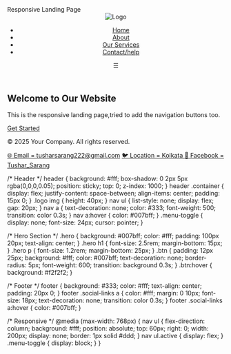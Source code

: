 <!DOCTYPE html>
<html lang="en">
<head>
  <meta charset="UTF-8" />
  <meta name="viewport" content="width=device-width, initial-scale=1.0" />
      Responsive Landing Page 
  <link rel="stylesheet" href="style.css" />
  <link rel="preconnect" href="https://fonts.googleapis.com" />
  <link rel="preconnect" href="https://fonts.gstatic.com" crossorigin />
  <link href="https://fonts.googleapis.com/css2?family=Poppins:wght@400;600&display=swap" rel="stylesheet" />
</head>
<body>
  <header>
    <div class="container">
      <div class="logo">
        <img src="https://via.placeholder.com/120x40?text=LOGO" alt="Logo" />
      </div>
      <nav>
        <ul class="nav-links">
          <li><a href="#">Home</a></li>
          <li><a href="#">About</a></li>
          <li><a href="#">Our Services</a></li>
          <li><a href="#">Contact/help</a></li>
        </ul>
        <div class="menu-toggle" id="menu-toggle">&#9776;</div>
      </nav>
    </div>
  </header>

  <section class="hero">
    <div class="container hero-content">
      <h1>Welcome to Our Website</h1>
      <p>This is the responsive landing page,tried to add the navigation buttons too.</p>
      <a href="#" class="btn">Get Started</a>
    </div>
  </section>

  <footer>
    <div class="container">
      <p>© 2025 Your Company. All rights reserved.</p>
      <div class="social-links">
        <a href="#">🌐 Email = tusharsarang222@gmail.com</a>
        <a href="#">🐦 Location = Kolkata </a>
        <a href="#">📘 Facebook = Tushar_Sarang </a>
      </div>
    </div>
  </footer>

/* Header */
header {
  background: #fff;
  box-shadow: 0 2px 5px rgba(0,0,0,0.05);
  position: sticky;
  top: 0;
  z-index: 1000;
}
header .container {
  display: flex;
  justify-content: space-between;
  align-items: center;
  padding: 15px 0;
}
.logo img {
  height: 40px;
}
nav ul {
  list-style: none;
  display: flex;
  gap: 20px;
}
nav a {
  text-decoration: none;
  color: #333;
  font-weight: 500;
  transition: color 0.3s;
}
nav a:hover {
  color: #007bff;
}
.menu-toggle {
  display: none;
  font-size: 24px;
  cursor: pointer;
}

/* Hero Section */
.hero {
  background: #007bff;
  color: #fff;
  padding: 100px 20px;
  text-align: center;
}
.hero h1 {
  font-size: 2.5rem;
  margin-bottom: 15px;
}
.hero p {
  font-size: 1.2rem;
  margin-bottom: 25px;
}
.btn {
  padding: 12px 25px;
  background: #fff;
  color: #007bff;
  text-decoration: none;
  border-radius: 5px;
  font-weight: 600;
  transition: background 0.3s;
}
.btn:hover {
  background: #f2f2f2;
}

/* Footer */
footer {
  background: #333;
  color: #fff;
  text-align: center;
  padding: 20px 0;
}
footer .social-links a {
  color: #fff;
  margin: 0 10px;
  font-size: 18px;
  text-decoration: none;
  transition: color 0.3s;
}
footer .social-links a:hover {
  color: #007bff;
}

/* Responsive */
@media (max-width: 768px) {
  nav ul {
    flex-direction: column;
    background: #fff;
    position: absolute;
    top: 60px;
    right: 0;
    width: 200px;
    display: none;
    border: 1px solid #ddd;
  }
  nav ul.active {
    display: flex;
  }
  .menu-toggle {
    display: block;
  }
}